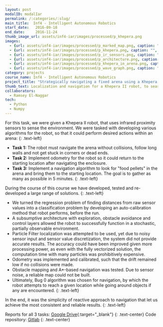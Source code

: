 ```yaml
---
layout: post
modalID: modalIar
permalink: /:categories/:slug/
main_title:  Inf4 - Intelligent Autonomous Robotics
start_date:   2016-09-18
end_date:     2016-11-24
thumb_image_url: assets/inf4-iar/images/processed/p_khepera.png
images:
  - {url: assets/inf4-iar/images/processed/p_marked_map.png, caption: "", id: p_marked_map}
  - {url: assets/inf4-iar/images/processed/p_khepera.png, caption: "", id: p_khepera}
  - {url: assets/inf4-iar/images/processed/p_ir_sensors.png, caption: "", id: p_ir_sensors}
  - {url: assets/inf4-iar/images/processed/p_architecture.png, caption: "", id: p_architecture}
  - {url: assets/inf4-iar/images/processed/p_khepera_in_arena.png, caption: "", id: p_khepera_in_arena}
  - {url: assets/inf4-iar/images/processed/p_wave_graph.png, caption: "", id: p_wave_graph}
category: projects
course_name: Inf4 - Intelligent Autonomous Robotics
project_title: "Strategically navigating a fixed arena using a Khepera II robot"
thumb_text: Localization and navigation for a Khepera II robot, to search an obstacle course for "food" and home return
collaborators:
  - Ramsey El-Naggar
tech:
  - Python
  - Numpy
---
```

For this task, we were given a Khepera II robot, that uses infrared proximity sensors to sense the environment. We were tasked with developing various algorithms for the robot, so that it could perform desired actions within an arena:
{: .text-left}
* **Task 1:** The robot must navigate the arena without collisions, follow long walls and not get stuck in corners or dead ends.
* **Task 2:** Implement odometry for the robot so it could return to the starting location after navigating the enclosure.
* **Task 3:** Implement a navigation algorithm to look for "food pellets" in the arena and bring them to the starting location. The goal is to gather as many as possible in 5 minutes.
{: .text-left}

During the course of this course we have developed, tested and re-developed a large range of solutions.
{: .text-left}
* We turned the regression problem of finding distances from raw sensor values into a classification problem by developing an auto-calibration method that robot performs, before the run.
* A subsumptive architecture with exploration, obstacle avoidance and control layers allowed the robot to successfully function in a stochastic, partially observable environment.
* Particle Filter localization was attempted to be used, yet due to noisy sensor input and sensor value discretization, the system did not provide accurate results. The accuracy could have been improved given more processing power, as even with the fully vectorized solution, the computation time with many particles was prohibitively expensive.
* Odometry was implemented and calibrated, such that the drift remained low if no collisions were made.
* Obstacle mapping and A*-based navigation was tested. Due to sensor noise, a reliable map could not be built.
* Ultimately, Bug 0 algorithm was chosen for navigation, by which the robot attempts to reach a given location while going around objects if any are encountered.
{: .text-left}

In the end, it was the simplicity of reactive approach to navigation that let us achieve the most consistent and reliable results.
{: .text-left}

Reports for all 3 tasks: [Google Drive](https://drive.google.com/open?id=1NFmrsW8NIIT-TGLA41VM5yh5Kz3KCo_u){:target="_blank"}
{: .text-center}
Code repository: [Gitlab](https://gitlab.com/iar/iar)
{: .text-center}
